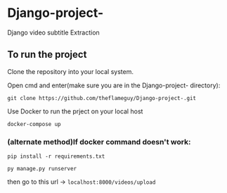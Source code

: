 # Django-project-
Django video subtitle Extraction

## To run the project
Clone the repository into your local system.

Open cmd and enter(make sure you are in the Django-project-  directory):

`git clone https://github.com/theflameguy/Django-project-.git`

Use Docker to run the prject on your local host

`docker-compose up`


### (alternate method)If docker command doesn't work:

`pip install -r requirements.txt`

`py manage.py runserver`

then go to this url -> `localhost:8000/videos/upload`






